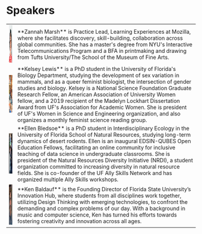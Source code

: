 # Speakers

<table>

<tr>
<td><img src="zannah_marsh.jpg" alt="Zannah Marsh" height="100" width="100"></td>
<td>**Zannah Marsh** is Practice Lead, Learning Experiences at Mozilla, where she facilitates discovery, skill-building, collaboration across global communities. She has a master's degree from NYU's Interactive Telecommunications Program and a BFA in printmaking and drawing from Tufts University/The School of the Museum of Fine Arts.
</td>
</tr>

<tr>
<td><img src="kelsey_lewis.jpg" alt="Kelsey Lewis" height="100" width="100"></td>
<td>**Kelsey Lewis** is a PhD student in the University of Florida's Biology Department, studying the development of sex variation in mammals, and as a queer feminist biologist, the intersection of gender studies and biology. Kelsey is a National Science Foundation Graduate Research Fellow, an American Association of University Women fellow, and a 2019 recipient of the Madelyn Lockhart Dissertation Award from UF's Association for Academic Women. She is president of UF's Women in Science and Engineering organization, and also organizes a monthly feminist science reading group.</td>
</tr>

<tr>
<td><img src="ellen_bledsoe.jpg" alt="Ellen Bledsoe" height="107" width="100"></td>
<td>**Ellen Bledsoe** is a PhD student in Interdisciplinary Ecology in the University of Florida School of Natural Resources, studying long-term dynamics of desert rodents. Ellen is an inaugural EDSIN-QUBES Open Education Fellows, facilitating an online community for inclusive teaching of data science in undergraduate classrooms. She is president of the Natural Resources Diversity Initiative (NRDI), a student organization committed to increasing diversity in natural resource fields. She is co-founder of the UF Ally Skills Network and has organized multiple Ally Skills workshops.</td>
</tr>

<tr>
<td><img src="ken_baldauf.jpg" alt="Ken Baldauf" height="107" width="100"></td>
<td>**Ken Baldauf** is the Founding Director of Florida State University’s Innovation Hub, where students from all disciplines work together, utilizing Design Thinking with emerging technologies, to confront the demanding and complex problems of our day. With a background in music and computer science, Ken has turned his efforts towards fostering creativity and innovation across all ages.</td>
</tr>

</table>